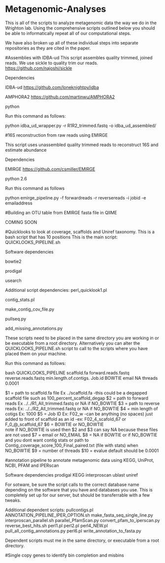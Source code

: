# Metagenomic-Analyses

This is all of the scripts to analyze metagenomic data the way we do in the Wrighton lab. Using the comprehensive scripts outlined below you should be able to informatically repeat all of our computational steps.

We have also broken up all of these individual steps into separate repositories as they are cited in the paper.

#Assemblies with IDBA-ud
This script assembles quality trimmed, joined reads. We use sickle to quality trim our reads.
https://github.com/najoshi/sickle

Dependencies

IDBA-ud https://github.com/loneknightpy/idba

AMPHORA2 https://github.com/martinwu/AMPHORA2 

python

Run this command as follows:

python idba_ud_wrapper.py -r R1R2_trimmed.fastq -o idba_ud_assembled/

#16S reconstruction from raw reads using EMIRGE

This script uses unassembled quality trimmed reads to reconstruct 16S and estimate abundance

Dependencies

EMIRGE https://github.com/csmiller/EMIRGE

python 2.6

Run this command as follows

python emirge_pipeline.py -f forwardreads -r reversereads -i jobid -e emailaddress

#Building an OTU table from EMIRGE fasta file in QIIME

COMING SOON

#Quicklooks to look at coverage, scaffolds and Uniref taxonomy. 
This is a bash script that has 10 positions
This is the main script: QUICKLOOKS_PIPELINE.sh

Software dependencies

  bowtie2
  
  prodigal
  
  usearch
  
 Additional script dependencies:
  perl_quicklook1.pl
  
  contig_stats.pl
  
  make_contig_cov_file.py
  
  pullseq.py
  
  add_missing_annotations.py
  
These scripts need to be placed in the same directory you are working in or be executable from a root directory. Alternatively you can alter the QUICKLOOKS_PIPELINE.sh script to call to the scripts where you have placed them on your machine.

Run this command as follows:

bash QUICKLOOKS_PIPELINE scaffold.fa forward.reads.fastq reverse.reads.fastq min.length.of.contigs. Job.id BOWTIE email NA threads 0.0001

$1 = path to scaffold.fa file Ex ../scaffold.fa
   -this could be a degapped scaffold file such as 100_percent_scaffold_degap
$2 = path to forward reads Ex  ../../R1_All_trimmed.fastq or NA if NO_BOWTIE
$3 = path to reverse reads Ex: ../../R2_All_trimmed.fastq or NA if NO_BOWTIE
$4 = min length of cotigs  Ex:  1000
$5 = Job ID  Ex: F02_w 
   -can be anything (no spaces) just added to front of scaffold as an id
   -ex: F02_4_scafold_67 or F_0_@_scaffold_67
$6 = BOWTIE or NO_BOWTIE  
     note if NO_BOWTIE is used then $2 and $3 can say NA because these files are not used
$7 = email or NO_EMAIL
$8 = NA if BOWTIE or if NO_BOWTIE and you dont want contig stats
     or path to Contig_coverage_score_100_Final_paired.txt (file with stats) when NO_BOWTIE 
$9 = number of threads
$10 = evalue default should be 0.0001

#annotation pipeline to annotate metagenomic data using KEGG, UniProt, NCBI, PFAM and IPERscan

Software dependencies
prodigal
KEGG
interproscan
ublast
uniref

For sotware, be sure the script calls to the correct database name depending on the software that you have and databases you use. This is completely set up for our server, but should be transferrable with a few tweaks.

Additional dependent scripts:
pullcontigs.pl
ANNOTATION_PIPELINE_IPER_OPTION.sh
make_fasta_seq_single_line.py
interproscan_parallel.sh
parallel_PfamScan.py
convert_pfam_to_iperscan.py
reverse_best_hits.sh
perl1.pl
perl2.pl
perl4_NEW.pl
pull_all_contig_annotations.py
perl6.pl
write_annotation_to_fasta.py

Dependent scripts must me in the same directory, or executable from a root directory.

#Single copy genes to identify bin completion and misbins
